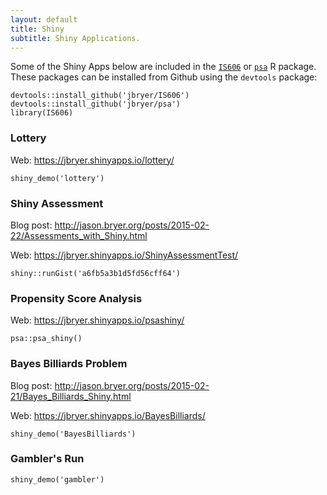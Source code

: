 ```yaml
---
layout: default
title: Shiny
subtitle: Shiny Applications.
---
```


Some of the Shiny Apps below are included in the [`IS606`](https://github.com/jbryer/IS606) or [`psa`](https://github.com/jbryer/psa) R package. These packages can be installed from Github using the `devtools` package:

```
devtools::install_github('jbryer/IS606')
devtools::install_github('jbryer/psa')
library(IS606)
```

### Lottery

Web: https://jbryer.shinyapps.io/lottery/

```
shiny_demo('lottery')
```

### Shiny Assessment

Blog post: http://jason.bryer.org/posts/2015-02-22/Assessments_with_Shiny.html

Web: https://jbryer.shinyapps.io/ShinyAssessmentTest/

```
shiny::runGist('a6fb5a3b1d5fd56cff64')
```

### Propensity Score Analysis

Web: https://jbryer.shinyapps.io/psashiny/

```
psa::psa_shiny()
```

### Bayes Billiards Problem

Blog post: http://jason.bryer.org/posts/2015-02-21/Bayes_Billiards_Shiny.html

Web: https://jbryer.shinyapps.io/BayesBilliards/

```
shiny_demo('BayesBilliards')
```

### Gambler's Run


```
shiny_demo('gambler')
```
